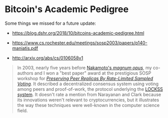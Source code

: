 # Bitcoin's Academic Pedigree

Some things we missed for a future update:

* https://blog.dshr.org/2018/10/bitcoins-academic-pedigree.html
* https://www.cs.rochester.edu/meetings/sosp2003/papers/p140-maniatis.pdf

* http://arxiv.org/abs/cs/0106058v1



> In 2003, nearly five years before [Nakamoto's *magnum opus*](https://bitcoin.org/bitcoin.pdf), my co-authors and I won a "best paper" award at the prestigious SOSP workshop for [*Preserving Peer Replicas By Rate-Limited Sampled Voting*](http://dx.doi.org/10.1145/945445.945451). It described a decentralized consensus system using voting among peers and proof-of-work, the protocol underlying the [LOCKSS system](https://www.lockss.org/). It doesn't rate a mention from Narayanan and Clark because its innovations weren't relevant to cryptocurrencies, but it illustrates the way these techniques were well-known in the computer science field.

